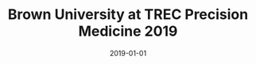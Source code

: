 ---
title: "Brown University at TREC Precision Medicine 2019"
collection: publications
permalink: /publications/2019-trec
date: 2019-01-01
venue: 'Text REtrieval Conference'
# paperurl: '/files/pdf/research/BayesPostEst.pdf'
link: 'https://trec.nist.gov/pubs/trec28/papers/Brown.PM.pdf'
citation: '<b>Ahmed, Abdullah</b>, Alon, Gil, Zaidat, Bashar, Nathoo, Isaac, Tung, HL Wang, Charles, Eickhoff, Carsten. "Brown University at TREC Precision Medicine 2019." <i>Text REtrieval Conference</i> (2019).'
---